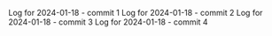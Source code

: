 Log for 2024-01-18 - commit 1
Log for 2024-01-18 - commit 2
Log for 2024-01-18 - commit 3
Log for 2024-01-18 - commit 4
